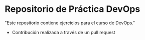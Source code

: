 # Repositorio de Práctica DevOps
"Este repositorio contiene ejercicios para el curso de DevOps."
- Contribución realizada a través de un pull request
